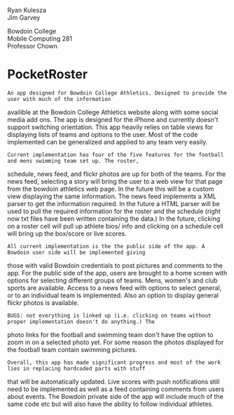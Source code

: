 Ryan Kulesza  
Jim Garvey

Bowdoin College   
Mobile Computing 281  
Professor Chown

PocketRoster
=========================

	An app designed for Bowdoin College Athletics. Designed to provide the user with much of the information 
availible at the Bowdoin College Athletics website along with some social media add ons. The app is designed 
for the iPhone and currently doesn't support switching orientation. This app heavily relies on table views for displaying
lists of teams and options to the user. Most of the code implemented can be generalized and applied to any team 
very easily. 

	Current implementation has four of the five features for the football and mens swimming team set up. The roster, 
schedule, news feed, and flickr photos are up for both of the teams. For the news feed, selecting a story will bring the 
user to a web view for that page from the bowdoin athletics web page. In the future this will be a custom view displaying
the same information. The news feed implements a XML parser to get the information required. In the future a HTML 
parser will be used to pull the required information for the roster and the schedule (right now txt files have been 
written containing the data.) In the future, clicking on a roster cell will pull up athlete bios/ info and clicking on a 
schedule cell will bring up the box/score or live scores. 

	All current implementation is the the public side of the app. A Bowdoin user side will be implemented giving
those with valid Bowdoin credentials to post pictures and comments to the app. For the public side of the app, users 
are brought to a home screen with options for selecting different groups of teams. Mens, women's and club sports
are available. Access to a news feed with options to select general, or to an individual team is implemented. Also an
option to display general flickr photos is available. 

	BUGS: not everything is linked up (i.e. clicking on teams without proper implementation doesn't do anything.) The 
photo links for the football and swimming team don't have the option to zoom in on a selected photo yet. For some 
reason the photos displayed for the football team contain swimming pictures. 

	Overall, this app has made significant progress and most of the work lies in replacing hardcoded parts with stuff 
that will be automatically updated. Live scores with push notifications still need to be implemented as well as a feed 
containing comments from users about events. The Bowdoin private side of the app will include much of the same code
etc but will also have the ability to follow individual athletes. 
	
